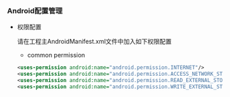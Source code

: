 ### Android配置管理

* 权限配置

    请在工程主AndroidManifest.xml文件中加入如下权限配置
    + common permission

    ```xml
    <uses-permission android:name="android.permission.INTERNET"/>
    <uses-permission android:name="android.permission.ACCESS_NETWORK_STATE"/>
    <uses-permission android:name="android.permission.READ_EXTERNAL_STORAGE"/>
    <uses-permission android:name="android.permission.WRITE_EXTERNAL_STORAGE"/>
    ```
